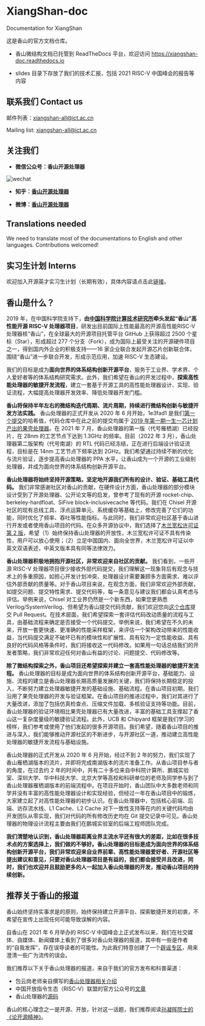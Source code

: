 # XiangShan-doc
Documentation for XiangShan

这是香山的官方文档仓库。

* 香山微结构文档已托管到 ReadTheDocs 平台，欢迎访问 https://xiangshan-doc.readthedocs.io

* slides 目录下存放了我们的技术汇报，包括 2021 RISC-V 中国峰会的报告等内容



## 联系我们 Contact us

邮件列表：xiangshan-all@ict.ac.cn

Mailing list: xiangshan-all@ict.ac.cn



## 关注我们

- **微信公众号：香山开源处理器**

![wechat](articles/wechat.png)

- **知乎：[香山开源处理器](https://www.zhihu.com/people/openxiangshan)**

- **微博：[香山开源处理器](https://weibo.com/u/7706264932)**



## Translations needed

We need to translate most of the documentations to English and other languages. Contributions welcomed!



## 实习生计划 Interns

欢迎加入开源英才实习生计划（长期有效），具体内容请点击此[链接](articles/开源英才实习生计划.pdf)。



## 香山是什么？

2019 年，在中国科学院支持下，**由[中国科学院计算技术研究所](http://www.ict.ac.cn/)牵头发起“香山”高性能开源 RISC-V 处理器项目**，研发出目前国际上性能最高的开源高性能RISC-V处理器核“香山”，在全球最大的开源项目托管平台 GitHub 上获得超过 2500 个星标（Star），形成超过 277 个分支（Fork），成为国际上最受关注的开源硬件项目之一，得到国内外企业的积极支持——16 家企业联合发起开源芯片创新联合体，围绕“香山”进一步联合开发，形成示范应用，加速 RISC-V 生态建设。

我们的目标是成为**面向世界的体系结构创新开源平台**，服务于工业界、学术界、个人爱好者等的体系结构研究需求。此外，我们希望在香山的开发过程中，**探索高性能处理器的敏捷开发流程**，建立一套基于开源工具的高性能处理器设计、实现、验证流程，大幅提高处理器开发效率、降低处理器开发门槛。

**香山将保持半年左右的微结构迭代周期、流片周期，持续进行微结构创新与敏捷开发方法实践。** 香山处理器的正式开发从 2020 年 6 月开始，1e3fad1 是我们[第一个提交](https://github.com/OpenXiangShan/XiangShan/commit/1e3fad102a1e42f73b646332d264923bfbe9c77e)的哈希值，代码仓库中在此之前的提交均属于 [2019 年第一期一生一芯计划产出的果壳处理器](https://github.com/OSCPU/NutShell)。在 2021 年 7 月，香山处理器的第一版（代号雁栖湖）已经投片，在 28nm 的工艺节点下达到 1.3GHz 的频率。目前（2022 年 3 月），香山处理器第二版架构（代号南湖）的 RTL 代码已经冻结，正在进行后端设计验证流程，目标是在 14nm 工艺节点下频率达到 2GHz。我们希望通过持续不断的优化与流片验证，逐步提高香山处理器的 PPA 水平，让香山成为一个开源的工业级别处理器，并成为面向世界的体系结构创新开源平台。

**香山处理器将始终坚持开源策略，坚定地开源我们所有的设计、验证、基础工具代码。** 我们非常感谢社区对香山的贡献，在硬件设计方面，香山处理器的部分模块设计受到了开源处理器、公开论文等的启发，曾参考了现有的开源 rocket-chip、berkeley-hardfloat、SiFive block-inclusivecache 等代码。我们在 Chisel 开源社区的现有总线工具、浮点运算单元、系统缓存等基础上，修改完善了它们的功能，同时优化了频率、吞吐等性能指标。与此同时，我们非常欢迎社区基于香山进行开发或者使用香山项目的代码。在众多开源协议中，我们选择了[木兰宽松许可证第 2 版](http://license.coscl.org.cn/MulanPSL2/)，希望（1）始终保持香山处理器的开放性，木兰宽松许可证不具有传染性，用户可以放心使用；（2）立足中国国内、面向全世界，木兰宽松许可证以中英文双语表述，中英文版本具有同等法律效力。

**香山处理器积极地拥抱开源社区，非常欢迎来自社区的贡献。** 我们看到，一些开源 RISC-V 处理器项目很少接收外部代码提交，我们理解这一现象背后有观念与技术上的多重原因，如担心开发计划冲突、处理器设计需要兼顾多方面需求、难以评估外部贡献的质量等。对于香山项目来说，在观念方面，我们非常欢迎外部贡献，如提交问题、提交特性需求、提交代码等，每一条意见与建议我们都会认真考虑与评估。举例来说，Chisel 对工业界仍然是一个新东西，如果您更熟悉 Verilog/SystemVerilog、但希望为香山提交代码贡献，我们欢迎您向[这个仓库](https://github.com/OpenXiangShan/XS-Verilog-Library)提交 Pull Request。在技术层面，我们希望探索一套评估代码改动质量的流程与工具，由基础流程来确定是否接受一个代码提交。举例来说，我们希望在不久的未来，开放一套更快速、更准确的性能采样框架，来评估一个架构改动带来的性能收益，当代码提交满足不破坏已有的模块性和扩展性、具有较为一定性能收益、具有良好的代码风格等条件时，我们将接收这一代码修改。如果用一句话总结我们的开发者策略，我们非常欢迎任何对香山有益的讨论、问题提交、代码修改等。

**除了微结构探索之外，香山项目还希望探索并建立一套高性能处理器的敏捷开发流程。** 香山处理器的目标是成为面向世界的体系结构创新开源平台，基础能力、设施、流程的建立是香山处理器长期高质量发展的关键，我们将保持长期稳定的投入，不断努力建立处理器敏捷开发的基础设施、基础流程。在香山项目初期，我们沿用了果壳处理器的开发与验证框架。在香山项目的推进过程中，我们对其进行了大量改进，添加了包括仿真检查点、压缩文件加载、多核验证支持等功能。目前，香山处理器的验证环境相比果壳处理器已有大量改进，丰富的基础工具支撑起了香山这一复杂度量级的敏捷验证流程。此外，UCB 和 Chipyard 框架是我们学习的榜样，我们参考或使用了他们发起的很多开源项目。我们希望，随着香山项目的推进与深入，我们能够推动开源社区的不断进步，与开源社区一道，推动建立高性能处理器的敏捷开发流程与基础设施。

香山处理器的正式开发从 2020 年 6 月开始，经过不到 2 年的努力，我们实现了香山雁栖湖版本的流片，并即将完成南湖版本的流片准备工作。从香山项目参与者的角度，在过去约 2 年的时间中，共有二十多位来自中科院计算所、鹏城实验室、深圳大学、华中科技大学、北京大学等高校和科研单位的老师及同学参与到了香山处理器雁栖湖版本的前端流程中。在项目开始时，香山团队中大多数老师和同学并没有丰富的高性能处理器设计和实现经验，但经过一年在香山项目中的锻炼，大家建立起了对高性能处理器的初步认识。在香山处理器中，包括核心前端、后端、访存流水线、L1 Cache、L2 Cache 对下一致性支持等在内的关键代码均由开发团队从零实现，我们对代码的所有修改历史均在 Git 提交记录中可见。香山处理器的物理设计流程主要由我们在鹏城实验室的后端工程师团队完成。

**我们清楚地认识到，香山处理器距离业界主流水平还有很大的差距，比如在很多技术点的方案选择上，我们做的不够好。香山处理器的目标是成为面向世界的体系结构创新开源平台，我们非常欢迎来自业界前辈、高性能处理器爱好者、开源社区等提出建议和意见，只要对香山处理器项目是有益的，我们都会接受并且改进，同时，我们也欢迎并且鼓励更多的人一起加入香山处理器的开发，推动香山项目的持续创新。**




## 推荐关于香山的报道

香山始终坚持实事求是的原则，始终保持建立开源平台、探索敏捷开发的初衷，不希望在宣传上出现任何可能导致误解的内容。

自香山在 2021 年 6 月举办的 RISC-V 中国峰会上正式发布以来，我们在社交媒体、自媒体、新闻媒体上看到了很多对香山处理器的报道，其中有一些是作者的“自我发挥”，存在误导读者的可能性。为此我们特意创建了一个[辟谣专区](https://github.com/OpenXiangShan/XiangShan-doc/tree/main/clarifications)，用来澄清一些广为流传的误会。

我们推荐以下关于香山处理器的报道，来自于我们的官方发布和科普渠道：

- 包云岗老师亲自撰写的[香山处理器相关介绍](https://www.zhihu.com/question/466393646/answer/1955410750)
- 中国开放指令生态（RISC-V）联盟的官方公众号的[文章](https://mp.weixin.qq.com/s/MAkxKZ1eS4UwBkvgD91Xng)
- 香山处理器的[源码](https://github.com/OpenXiangShan)

香山的核心理念之一是开源、开放，针对这一话题，我们推荐阅读[孙凝晖院士的《论开源精神》](https://mp.weixin.qq.com/s/1Irs9a0EKoB7P-J_4ju66A)。
